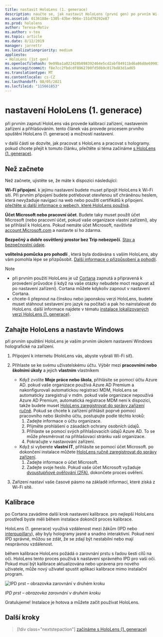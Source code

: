 ```yaml
---
title: nastavit HoloLens (1. generace)
description: naučte se, jak nastavit HoloLens (první gen) po prvním Wi-Fi síti pomocí účtu Microsoft (MSA) nebo Azure Active Directory (AAD).
ms.assetid: 0136188e-1305-43be-906e-151d70292e87
ms.prod: hololens
author: Teresa-Motiv
ms.author: v-tea
ms.topic: article
ms.date: 8/12/2019
manager: jarrettr
ms.localizationpriority: medium
appliesto:
- HoloLens (1st gen)
ms.openlocfilehash: 9e09ba1a022428b098392464e5cd2abf84911bd6a86d8e699036b8fc4f91470a
ms.sourcegitcommit: f8e7cc2fbdcdf8962700fd50b9c017bd83d1ad65
ms.translationtype: MT
ms.contentlocale: cs-CZ
ms.lasthandoff: 08/05/2021
ms.locfileid: "115661853"
---
```

# <a name="set-up-your-hololens-1st-gen"></a>nastavení HoloLens (1. generace)

při prvním zapnutí HoloLens vás provede kalibrací zařízení, nastavením zařízení a přihlašováním.  tento článek vás provede procesem prvního spuštění HoloLens (1. generace) a možností nastavení.

v další části se dozvíte, jak pracovat s HoloLens a pracovat s hologramy. pokud chcete přejít k tomuto článku, přečtěte si téma začínáme [s HoloLens (1. generace)](hololens1-basic-usage.md).

## <a name="before-you-start"></a>Než začnete

Než začnete, ujistěte se, že máte k dispozici následující:

**Wi-Fi připojení**. k jejímu nastavení budete muset připojit HoloLens k Wi-Fi síti. Při prvním připojení budete potřebovat otevřenou síť chráněnou heslem, která nevyžaduje navigaci na web nebo použití certifikátů k připojení. [přečtěte si další informace o webech, které HoloLens používá](hololens-offline.md).

**Účet Microsoft nebo pracovní účet**. Budete taky muset použít účet Microsoft (nebo pracovní účet, pokud vaše organizace vlastní zařízení), aby se přihlásil k HoloLens. Pokud nemáte účet Microsoft, navštivte [account.Microsoft.com](https://account.microsoft.com) a nastavte si ho zdarma.

**Bezpečný a dobře osvětlený prostor bez Trip nebezpečí**. [Stav a bezpečnostní údaje](https://go.microsoft.com/fwlink/p/?LinkId=746661).

**volitelná pomůcka pro pohodlí** , která byla dodávána s vaším HoloLens, aby vám pomohla lépe se přizpůsobit. [Další informace o přizpůsobení a pohodlí](https://support.microsoft.com/help/12632/hololens-fit-your-hololens).

> [!NOTE]
>  
> - při prvním použití HoloLens je už [Cortana](hololens-cortana.md) zapnutá a připravená k provedení průvodce (i když na vaše otázky nebudete moct reagovat až po nastavení zařízení). Cortana můžete kdykoliv zapnout v nastavení Cortana.
> - chcete-li přepnout na čínskou nebo japonskou verzi HoloLens, budete muset stáhnout sestavení pro jazyk na počítači a pak ho nainstalovat do HoloLens. další informace najdete v tématu [instalace lokalizovaných verzí HoloLens (1. generace)](hololens1-install-localized.md).

## <a name="start-your-hololens-and-set-up-windows"></a>Zahajte HoloLens a nastavte Windows

při prvním spuštění HoloLens je vaším prvním úkolem nastavení Windows holografické na zařízení.

1. Připojení k internetu (HoloLens vás, abyste vybrali Wi-Fi síť).

1. Přihlaste se ke svému uživatelskému účtu. Výběr mezi **pracovními nebo školními úkoly** a jejich **vlastním** vlastníkem
    - Když zvolíte **Moje práce nebo škola**, přihlásíte se pomocí účtu Azure AD. pokud vaše organizace používá Azure AD Premium a nakonfigurovali automatickou registraci MDM, HoloLens se automaticky zaregistrují v mdm. pokud vaše organizace nepoužívá Azure AD Premium, automatická registrace MDM není k dispozici, takže budete muset [HoloLens zaregistrovat do správy zařízení ručně](hololens-enroll-mdm.md#different-ways-to-enroll). Pokud se chcete k zařízení přihlásit poprvé pomocí pracovního nebo školního účtu, postupujte podle těchto kroků:
        1. Zadejte informace o účtu organizace.
        1. Přijměte prohlášení o zásadách ochrany osobních údajů.
        1. Přihlaste se pomocí svých přihlašovacích údajů Azure AD. To se může přesměrovat na přihlašovací stránku vaší organizace.
        1. Pokračujte v nastavování zařízení.
    - Když si vyberete **vlastní IT**, přihlásíte se pomocí účet Microsoft. po dokončení instalace můžete [HoloLens ručně zaregistrovat do správy zařízení](hololens-enroll-mdm.md#different-ways-to-enroll).
        1. Zadejte informace o účet Microsoft.
        1. Zadejte svoje heslo. Pokud vaše účet Microsoft vyžaduje [dvoustupňové ověřování (2FA)](https://blogs.technet.microsoft.com/microsoft_blog/2013/04/17/microsoft-account-gets-more-secure/), dokončete proces ověření.

1. Zařízení nastaví vaše časové pásmo na základě informací, které získá z Wi-Fi sítě.

## <a name="calibration"></a>Kalibrace

po Cortana zavádíme další krok nastavení kalibrace. pro nejlepší HoloLens prostředí byste měli během instalace dokončit proces kalibrace.

HoloLens (1. generace) využívá vzdálenost mezi žákům (IPD nebo [interpupillary](https://en.wikipedia.org/wiki/Interpupillary_distance)), aby byly hologramy jasné a snadno interaktivní. Pokud není IPD správné, můžou se zdát, že se zdají být nestabilní nebo mají nesprávnou vzdálenost.

během kalibrace HoloLens požádá o zarovnání prstu s řadou šesti cílů na oči. HoloLens tento proces používá k nastavení správného IPD pro vaši oči. Pokud musí být kalibrace aktualizována nebo upravena pro nového uživatele, může nový uživatel spustit aplikaci kalibrace mimo instalační program.

![IPD prst – obrazovka zarovnání v druhém kroku](./images/ipd-finger-alignment-300px.jpg)

*IPD prst – obrazovka zarovnání v druhém kroku*

Gratulujeme! Instalace je hotova a můžete začít používat HoloLens.

## <a name="next-steps"></a>Další kroky

> [!div class="nextstepaction"]
> [začínáme s HoloLens (1. generace)](hololens1-basic-usage.md)

